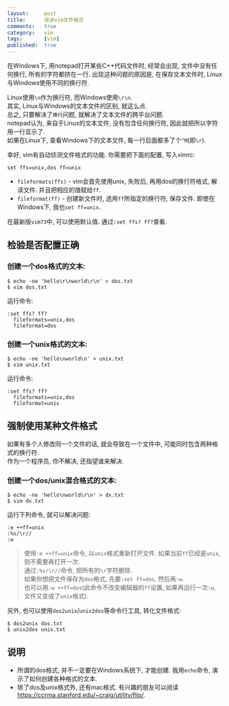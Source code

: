 ```yaml
---
layout:     post
title:      谈谈vim文件格式
comments:   true
category:   vim
tags:       [vim]
published:  true
---
```


在Windows下, 用notepad打开某些C++代码文件时,
经常会出现, 文件中没有任何换行, 所有的字符都挤在一行.
出现这种问题的原因是, 在保存文本文件时, Linux与Windows使用不同的换行符.

Linux使用`\n`作为换行符, 而Windows使用`\r\n`.   
其实, Linux与Windows的文本文件的区别, 就这么点.  
总之, 只要解决了`换行`问题, 就解决了文本文件的跨平台问题.  
notepad认为, 来自于Linux的文本文件, 没有包含任何换行符, 因此就把所以字符用一行显示了.  
如果在Linux下, 查看Windows下的文本文件, 每一行后面都多了个`^M`(即`\r`).

幸好, vim有自动侦测文件格式的功能. 你需要把下面的配置, 写入vimrc:

    set ffs=unix,dos ff=unix

- `fileformats(ffs)` - vim会首先使用unix, 失败后, 再用dos的换行符格式, 解读文件. 并且把相应的值赋给`ff`.
- `fileformat(ff)` - 创建新文件时, 选用`ff`所指定的换行符, 保存文件. 即使在Windows下, 我也`set ff=unix`.

在最新版`vim73`中, 可以使用默认值. 通过`:set ffs? ff?`查看.

检验是否配置正确
----------------

### 创建一个dos格式的文本:

    $ echo -ne 'hello\r\nworld\r\n' > dos.txt
    $ vim dos.txt

运行命令:

    :set ffs? ff?
      fileformats=unix,dos
      fileformat=dos

### 创建一个unix格式的文本:

    $ echo -ne 'hello\nworld\n' > unix.txt
    $ vim unix.txt

运行命令:

    :set ffs? ff?
      fileformats=unix,dos
      fileformat=unix

强制使用某种文件格式
--------------------

如果有多个人修改同一个文件的话, 就会导致在一个文件中, 可能同时包含两种格式的换行符.  
作为一个程序员, 你不解决, 还指望谁来解决.

### 创建一个dos/unix混合格式的文本:

    $ echo -ne 'hello\nworld\r\n' > dx.txt
    $ vim dx.txt

运行下列命令, 就可以解决问题:

    :e ++ff=unix
    :%s/\r//
    :w

> 使用`:e ++ff=unix`命令, 以`unix`格式重新打开文件. 如果当前`ff`已经是`unix`, 则不需要再打开一次.  
> 通过`:%s/\r//`命令, 把所有的`\r`字符删除.  
> 如果你想把文件保存为`dos`格式, 先要`:set ff=dos`, 然后再`:w`.  
> 也可以用`:w ++ff=dos`(此命令不改变编辑器的`ff`设置, 如果再运行一次`:w`, 文件又变成了`unix`格式).

另外, 也可以使用`dos2unix`/`unix2dos`等命令行工具, 转化文件格式:

    $ dos2unix dos.txt
    $ unix2dos unix.txt

说明
----
- 所谓的dos格式, 并不一定要在Windows系统下, 才能创建. 我用`echo`命令, 演示了如何创建各种格式的文本.  
- 除了dos及unix格式外, 还有mac格式. 有兴趣的朋友可以阅读<https://ccrma.stanford.edu/~craig/utility/flip/>.
